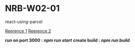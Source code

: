 # NRB-W02-01

react-using-parcel

[Reerence 1](https://betterprogramming.pub/parcel-js-easy-javascript-bundling-ecddac0783f7)
[Reerence 2](https://www.digitalocean.com/community/tutorials/how-to-bundle-a-web-app-with-parcel-js)

**run on port 3000 :** **_npm run start_**
**create build :** **_npm run build_**
